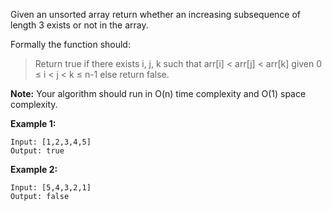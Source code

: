 Given an unsorted array return whether an increasing subsequence of length 3 exists or not in the array.

Formally the function should:

> Return true if there exists i, j, k
> such that arr[i] < arr[j] < arr[k] given 0 ≤ i < j < k ≤ n-1 else return false.

**Note:** Your algorithm should run in O(n) time complexity and O(1) space complexity.

**Example 1:**

    Input: [1,2,3,4,5]
    Output: true
**Example 2:**

    Input: [5,4,3,2,1]
    Output: false